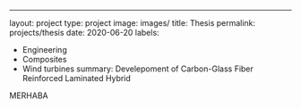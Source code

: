 ---
layout: project
type: project
image: images/
title: Thesis
permalink: projects/thesis
date: 2020-06-20
labels:
  - Engineering
  - Composites
  - Wind turbines
summary: Develepoment of Carbon-Glass Fiber Reinforced Laminated Hybrid


MERHABA
